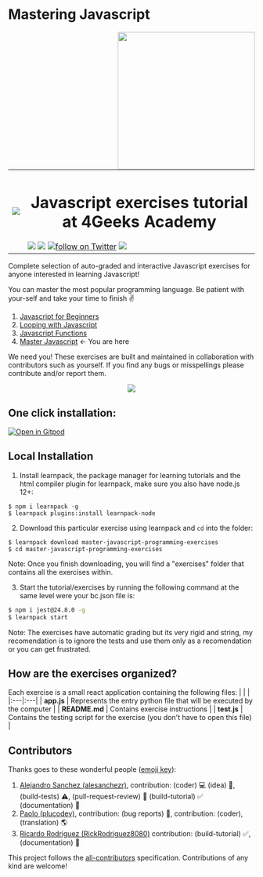 # Mastering Javascript 

<a href="https://www.4geeksacademy.co"><img height="280" align="right" src="https://github.com/4GeeksAcademy/master-javascript-programming-exercises/blob/master/badge-master.png"></a>

<table>
  <tr>
    <td><img src="https://assets.breatheco.de/apis/img/images.php?blob&random&cat=icon&tags=4geeks,32"></td>
    <td>
      <h1 align="center"> Javascript exercises tutorial at 4Geeks Academy</h1>
      <img src="https://img.shields.io/github/last-commit/4geeksacademy/javascript-beginner-exercises-tutorial" />
      <a href="https://breatheco.de"><img src="https://img.shields.io/badge/certified-BreatheCode-blue" /></a>
      <a href="https://twitter.com/alesanchezr"><img src="https://img.shields.io/twitter/follow/alesanchezr?style=social&logo=twitter" alt="follow on Twitter"></a>
      <a href="https://gitpod.io#https://github.com/4GeeksAcademy/javascript-beginner-exercises-tutorial.git"><img src="https://img.shields.io/badge/Gitpod-ready--to--code-blue?logo=gitpod" /></a>
    </td>
  </tr>
</table>

Complete selection of auto-graded and interactive Javascript exercises for anyone interested in learning Javascript!

You can master the most popular programming language.  Be patient with your-self and take your time to finish :v:
<ol>
  <li><a href="https://github.com/4GeeksAcademy/javascript-beginner-exercises-tutorial">Javascript for Beginners</a> </li>
  <li><a href="https://github.com/4GeeksAcademy/javascript-beginner-exercises-tutorial">Looping with Javascript</a></li>
  <li><a href="https://github.com/4GeeksAcademy/javascript-functions-exercises-tutorial">Javascript Functions</a> </li>
  <li><a href="https://github.com/4GeeksAcademy/javascript-functions-exercises-tutorial">Master Javascript</a> ← You are here</li>
</ol>

We need you! These exercises are built and maintained in collaboration with contributors such as yourself. If you find any bugs or misspellings please contribute and/or report them.

<p align="center">
  <img src="https://raw.githubusercontent.com/4GeeksAcademy/react-exercises/master/preview.gif">
</p>

<h2>One click installation:</h2>

[![Open in Gitpod](https://gitpod.io/button/open-in-gitpod.svg)](https://gitpod.io#https://github.com/4GeeksAcademy/javascript-beginner-exercises-tutorial.git)

## Local Installation

1. Install learnpack, the package manager for learning tutorials and the html compiler plugin for learnpack, make sure you also have node.js 12+:

```
$ npm i learnpack -g
$ learnpack plugins:install learnpack-node
```

2. Download this particular exercise using learnpack and `cd` into the folder:

```
$ learnpack download master-javascript-programming-exercises
$ cd master-javascript-programming-exercises
```

Note: Once you finish downloading, you will find a "exercises" folder that contains all the exercises within.

3. Start the tutorial/exercises by running the following command at the same level were your bc.json file is:

```sh
$ npm i jest@24.8.0 -g
$ learnpack start
```

Note: The exercises have automatic grading but its very rigid and string, my recomendation is to ignore the tests and use them only as a recomendation or you can get frustrated.

## How are the exercises organized?

Each exercise is a small react application containing the following files:
|    |    |
|:---|:---|
| **app.js** | Represents the entry python file that will be executed by the computer |
| **README.md** | Contains exercise instructions |
| **test.js** | Contains the testing script for the exercise (you don't have to open this file) |

## Contributors

Thanks goes to these wonderful people ([emoji key](https://github.com/kentcdodds/all-contributors#emoji-key)):

1. [Alejandro Sanchez (alesanchezr)](https://github.com/alesanchezr), contribution: (coder) :computer: (idea) 🤔, (build-tests) :warning:, (pull-request-review) :eyes: (build-tutorial) :white_check_mark: (documentation) :book:
2. [Paolo (plucodev)](https://github.com/plucodev), contribution: (bug reports) :bug:, contribution: (coder), (translation) :earth_americas:
3. [Ricardo Rodriguez (RickRodriguez8080)](https://github.com/RickRodriguez8080) contribution: (build-tutorial) :white_check_mark:, (documentation) :book:

This project follows the
[all-contributors](https://github.com/kentcdodds/all-contributors)
specification. Contributions of any kind are welcome!



